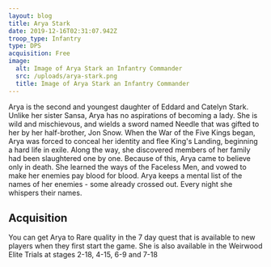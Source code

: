 ```yaml
---
layout: blog
title: Arya Stark
date: 2019-12-16T02:31:07.942Z
troop_type: Infantry
type: DPS
acquisition: Free
image:
  alt: Image of Arya Stark an Infantry Commander
  src: /uploads/arya-stark.png
  title: Image of Arya Stark an Infantry Commander
---
```

Arya is the second and youngest daughter of Eddard and Catelyn Stark. Unlike her sister Sansa, Arya has no aspirations of becoming a lady. She is wild and mischievous, and wields a sword named Needle that was gifted to her by her half-brother, Jon Snow. When the War of the Five Kings began, Arya was forced to conceal her identity and flee King's Landing, beginning a hard life in exile. Along the way, she discovered members of her family had been slaughtered one by one. Because of this, Arya came to believe only in death. She learned the ways of the Faceless Men, and vowed to make her enemies pay blood for blood. Arya keeps a mental list of the names of her enemies - some already crossed out. Every night she whispers their names.

## Acquisition

You can get Arya to Rare quality in the 7 day quest that is available to new players when they first start the game. She is also available in the Weirwood Elite Trials at stages 2-18, 4-15, 6-9 and 7-18
